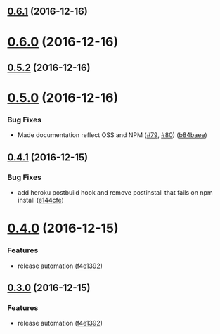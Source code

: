<a name="0.6.1"></a>
## [0.6.1](https://github.com/Dynatrace/davis-server/compare/v0.6.0...v0.6.1) (2016-12-16)



<a name="0.6.0"></a>
# [0.6.0](https://github.com/Dynatrace/davis-server/compare/v0.5.2...v0.6.0) (2016-12-16)



<a name="0.5.2"></a>
## [0.5.2](https://github.com/Dynatrace/davis-server/compare/v0.5.0...v0.5.2) (2016-12-16)


<a name="0.5.0"></a>
# [0.5.0](https://github.com/Dynatrace/davis-server/compare/v0.4.1...v0.5.0) (2016-12-16)


### Bug Fixes

* Made documentation reflect OSS and NPM ([#79](https://github.com/Dynatrace/davis-server/issues/79), [#80](https://github.com/Dynatrace/davis-server/issues/80)) ([b84baee](https://github.com/Dynatrace/davis-server/commit/b84baee))



<a name="0.4.1"></a>
## [0.4.1](https://github.com/Dynatrace/davis-server/compare/v0.4.0...v0.4.1) (2016-12-15)


### Bug Fixes

* add heroku postbuild hook and remove postinstall that fails on npm install ([e144cfe](https://github.com/Dynatrace/davis-server/commit/e144cfe))



<a name="0.4.0"></a>
# [0.4.0](https://github.com/Dynatrace/davis-server/compare/v0.3.0...v0.4.0) (2016-12-15)


### Features

* release automation ([f4e1392](https://github.com/Dynatrace/davis-server/commit/f4e1392))



<a name="0.3.0"></a>
## [0.3.0](https://github.com/Dynatrace/davis-server/tree/v0.3.0) (2016-12-15)


### Features

* release automation ([f4e1392](https://github.com/Dynatrace/davis-server/commit/f4e1392))



